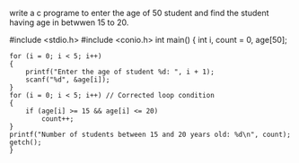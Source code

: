 write a c  programe to enter the age of 50 student and find the student having age in betwwen 15 to 20.

 #include <stdio.h>
#include <conio.h>
int main()
{
    int i, count = 0, age[50];
    
    for (i = 0; i < 5; i++)
    {
        printf("Enter the age of student %d: ", i + 1);
        scanf("%d", &age[i]);
    }
    for (i = 0; i < 5; i++) // Corrected loop condition
    {
        if (age[i] >= 15 && age[i] <= 20)
            count++;
    }
    printf("Number of students between 15 and 20 years old: %d\n", count);
    getch();
    }
